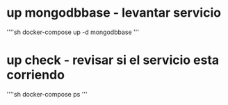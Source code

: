 # up mongodbbase - levantar servicio

''''sh
docker-compose up -d mongodbbase
'''
# up check - revisar si el servicio esta corriendo

''''sh
docker-compose ps
'''